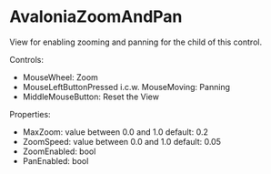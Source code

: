 # AvaloniaZoomAndPan

View for enabling zooming and panning for the child of this control.

Controls:
-   MouseWheel: Zoom
-   MouseLeftButtonPressed i.c.w. MouseMoving: Panning
-   MiddleMouseButton: Reset the View

Properties:
-   MaxZoom: value between 0.0 and 1.0 default: 0.2
-   ZoomSpeed: value between 0.0 and 1.0 default: 0.05
-   ZoomEnabled: bool
-   PanEnabled: bool
